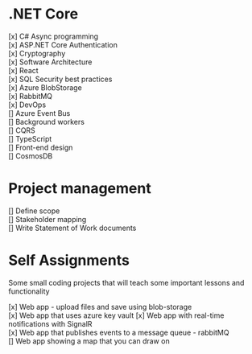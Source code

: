 # .NET Core

[x] C# Async programming  
[x] ASP.NET Core Authentication  
[x] Cryptography  
[x] Software Architecture  
[x] React  
[x] SQL Security best practices  
[x] Azure BlobStorage  
[x] RabbitMQ  
[x] DevOps  
[] Azure Event Bus  
[] Background workers  
[] CQRS  
[] TypeScript  
[] Front-end design  
[] CosmosDB

# Project management

[] Define scope  
[] Stakeholder mapping  
[] Write Statement of Work documents  

# Self Assignments

Some small coding projects that will teach some important lessons and functionality  

[x] Web app - upload files and save using blob-storage  
[x] Web app that uses azure key vault
[x] Web app with real-time notifications with SignalR  
[x] Web app that publishes events to a message queue - rabbitMQ  
[] Web app showing a map that you can draw on  
